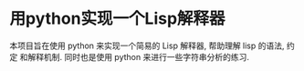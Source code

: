 # 用python实现一个Lisp解释器

本项目旨在使用 python 来实现一个简易的 Lisp 解释器, 帮助理解 lisp 的语法, 约定 和解释机制. 同时也是使用 python 来进行一些字符串分析的练习. 